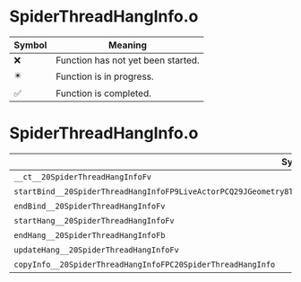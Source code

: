 # SpiderThreadHangInfo.o
| Symbol | Meaning 
| ------------- | ------------- 
| :x: | Function has not yet been started. 
| :eight_pointed_black_star: | Function is in progress. 
| :white_check_mark: | Function is completed. 


# SpiderThreadHangInfo.o
| Symbol | Decompiled? |
| ------------- | ------------- |
| `__ct__20SpiderThreadHangInfoFv` | :x: |
| `startBind__20SpiderThreadHangInfoFP9LiveActorPCQ29JGeometry8TVec3&lt;f&gt;P16SpiderThreadPartlRCQ29JGeometry8TVec3&lt;f&gt;l` | :x: |
| `endBind__20SpiderThreadHangInfoFv` | :x: |
| `startHang__20SpiderThreadHangInfoFv` | :x: |
| `endHang__20SpiderThreadHangInfoFb` | :x: |
| `updateHang__20SpiderThreadHangInfoFv` | :x: |
| `copyInfo__20SpiderThreadHangInfoFPC20SpiderThreadHangInfo` | :x: |
